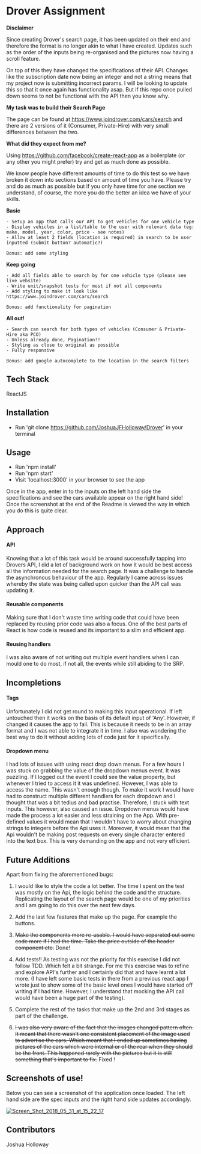# Drover Assignment

**Disclaimer**

Since creating Drover's search page, it has been updated on their end and therefore the format is no longer
akin to what I have created. Updates such as the order of the inputs being re-organised and the pictures now having a scroll
feature.

On top of this they have changed the specifications of their API. Changes like the subscription date now
being an integer and not a string means that my project now is submitting incorrect params. I will be looking
to update this so that it once again has functionality asap. But if this repo once pulled down seems to
not be functional with the API then you know why.


**My task was to build their Search Page**

The page can be found at https://www.joindrover.com/cars/search and there are 2 versions of it (Consumer, Private-Hire) with very small differences between the two.


**What did they expect from me?**

Using https://github.com/facebook/create-react-app as a boilerplate (or any other you might prefer) try and get as much done as possible.

We know people have different amounts of time to do this test so we have broken it down into sections based on amount of time you have. Please try and do as much as possible but if you only have time for one section we understand, of course, the more you do the better an idea we have of your skills.

**Basic**

    - Setup an app that calls our API to get vehicles for one vehicle type
    - Display vehicles in a list/table to the user with relevant data (eg: make, model, year, color, price - see notes)
    - Allow at least 2 fields (location is required) in search to be user inputted (submit button? automatic?)

    Bonus: add some styling

**Keep going**

    - Add all fields able to search by for one vehicle type (please see live website)
    - Write unit/snapshot tests for most if not all components
    - Add styling to make it look like https://www.joindrover.com/cars/search

    Bonus: add functionality for pagination

**All out!**

    - Search can search for both types of vehicles (Consumer & Private-Hire aka PCO)
    - Unless already done, Pagination!!
    - Styling as close to original as possible
    - Fully responsive

    Bonus: add google autocomplete to the location in the search filters


## Tech Stack

ReactJS


## Installation

- Run 'git clone https://github.com/JoshuaJFHolloway/Drover' in your terminal


## Usage

- Run 'npm install'
- Run 'npm start'
- Visit 'localhost:3000' in your browser to see the app

Once in the app, enter in to the inputs on the left hand side the specifications and see the cars
available appear on the right hand side! Once the screenshot at the end of the Readme is viewed
the way in which you do this is quite clear.


## Approach

#### API

Knowing that a lot of this task would be around successfully tapping into Drovers API, I did a lot of
background work on how it would be best access all the information needed for the search page. It was a
challenge to handle the asynchronous behaviour of the app. Regularly I came across issues whereby the state
was being called upon quicker than the API call was updating it. 

#### Reusable components

Making sure that I don't waste time writing code that could have been replaced by reusing prior code was 
also a focus. One of the best parts of React is how code is reused and its important to a slim and efficient app.

#### Reusing handlers

I was also aware of not writing out multiple event handlers when I can mould one to do most, if not all, the events
while still abiding to the SRP. 


## Incompletions

#### Tags

Unfortunately I did not get round to making this input operational. If left untouched then it works on the
basis of its default input of 'Any'. However, if changed it causes the app to fail. This is because it needs to be
in an array format and I was not able to integrate it in time. I also was wondering the best way to do it without
adding lots of code just for it specifically. 

#### Dropdown menu

I had lots of issues with using react drop down menus. For a few hours I was stuck on grabbing the value of the
dropdown menus event. It was puzzling. If I logged out the event I could see the value property, but whenever I
tried to access it it was undefined. However, I was able to access the name. This wasn't enough though.
To make it work I would have had to construct multiple different handlers for each dropdown and I thought
that was a bit tedius and bad practise. Therefore, I stuck with text inputs. This however, also caused an issue.
Dropdown menus would have made the process a lot easier and less straining on the App. With pre-defined values
it would mean that I wouldn't have to worry about changing strings to integers before the Api uses it. Moreover,
it would mean that the Api wouldn't be making post requests on every single character entered into the text box.
This is very demanding on the app and not very efficient. 


## Future Additions

Apart from fixing the aforementioned bugs:

1. I would like to style the code a lot better. The time I spent on the
   test was mostly on the Api, the logic behind the code and the structure. Replicating the layout of the
   search page would be one of my priorities and I am going to do this over the next few days.

2. Add the last few features that make up the page. For example the buttons. 

3. ~~Make the components more re-usable. I would have separated out some code more if I had the time. Take the
   price outside of the header component etc.~~ Done! 

4. Add tests!! As testing was not the priority for this exercise I did not follow TDD. Which felt a bit
   strange. For me this exercise was to refine and explore API's further and I certainly did that and have 
   learnt a lot more. (I have left some basic tests in there from a previous react app I wrote just to show
   some of the basic level ones I would have started off writing if I had time. However, I understand that mocking
   the API call would have been a huge part of the testing).
   
5. Complete the rest of the tasks that make up the 2nd and 3rd stages as part of the challenge. 

6. ~~I was also very aware of the fact that the images changed pattern often. It meant that there wasn't one consistent
   placement of the image used to advertise the cars. Which meant that I ended up sometimes having pictures of the cars
   which were internal or of the rear when they should be the front. This happened rarely with the pictures but it is still
   something that's important to fix.~~ Fixed !


## Screenshots of use!

Below you can see a screenshot of the application once loaded. The left hand side are the spec inputs and the right
hand side updates accordingly.

<a href="https://ibb.co/kJDEtJ"><img src="https://preview.ibb.co/ibB0YJ/Screen_Shot_2018_05_31_at_15_22_17.png" alt="Screen_Shot_2018_05_31_at_15_22_17" border="0"></a>


## Contributors

Joshua Holloway